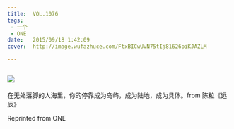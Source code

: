 ```yaml
---
title:	VOL.1076
tags:
 - 一个
 - ONE
date:	2015/09/18 1:42:09
cover:	http://image.wufazhuce.com/FtxBICwUvN75tIj81626piKJAZLM

---
```

![](http://image.wufazhuce.com/FtxBICwUvN75tIj81626piKJAZLM)
---

在无处落脚的人海里，你的停靠成为岛屿，成为陆地，成为具体。from 陈粒《远辰》
 
Reprinted from ONE
